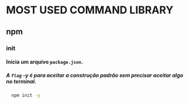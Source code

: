 # MOST USED COMMAND LIBRARY

## npm

### init
#### Inicia um arquivo `package.json`.
##### A `flag` -y é para aceitar a construção padrão sem precisar aceitar algo no terminal.
```sh
  npm init -y 
```